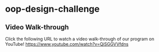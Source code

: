 # oop-design-challenge








## Video Walk-through
Click the following URL to watch a video walk-through of our program on YouTube!
https://www.youtube.com/watch?v=QiSGGVVfdns
